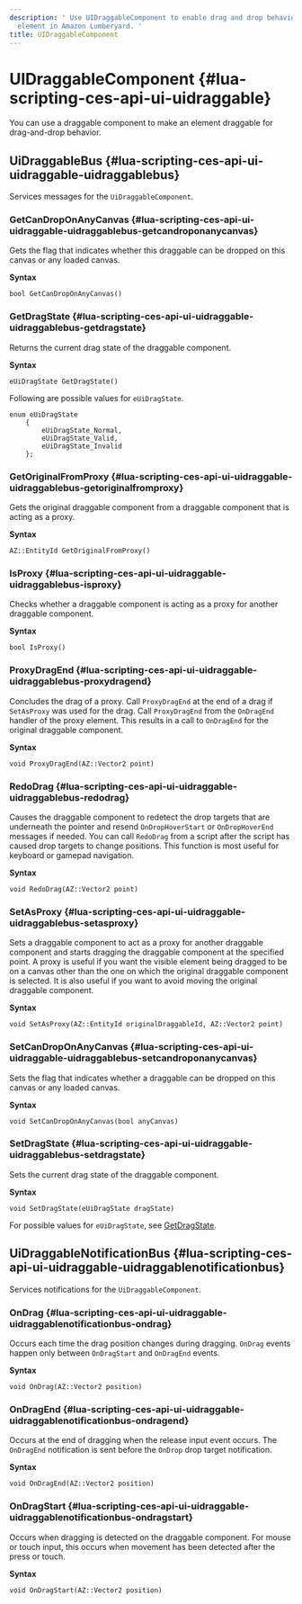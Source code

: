 ```yaml
---
description: ' Use UIDraggableComponent to enable drag and drop behavior for a UI
  element in Amazon Lumberyard. '
title: UIDraggableComponent
---
```

# UIDraggableComponent {#lua-scripting-ces-api-ui-uidraggable}

You can use a draggable component to make an element draggable for drag\-and\-drop behavior\.

## UiDraggableBus {#lua-scripting-ces-api-ui-uidraggable-uidraggablebus}

Services messages for the `UiDraggableComponent`\.

### GetCanDropOnAnyCanvas {#lua-scripting-ces-api-ui-uidraggable-uidraggablebus-getcandroponanycanvas}

Gets the flag that indicates whether this draggable can be dropped on this canvas or any loaded canvas\.

**Syntax**

```
bool GetCanDropOnAnyCanvas()
```

### GetDragState {#lua-scripting-ces-api-ui-uidraggable-uidraggablebus-getdragstate}

Returns the current drag state of the draggable component\.

**Syntax**

```
eUiDragState GetDragState()
```

Following are possible values for `eUiDragState`\.

```
enum eUiDragState
    {
        eUiDragState_Normal,
        eUiDragState_Valid,
        eUiDragState_Invalid
    };
```

### GetOriginalFromProxy {#lua-scripting-ces-api-ui-uidraggable-uidraggablebus-getoriginalfromproxy}

Gets the original draggable component from a draggable component that is acting as a proxy\.

**Syntax**

```
AZ::EntityId GetOriginalFromProxy()
```

### IsProxy {#lua-scripting-ces-api-ui-uidraggable-uidraggablebus-isproxy}

Checks whether a draggable component is acting as a proxy for another draggable component\.

**Syntax**

```
bool IsProxy()
```

### ProxyDragEnd {#lua-scripting-ces-api-ui-uidraggable-uidraggablebus-proxydragend}

Concludes the drag of a proxy\. Call `ProxyDragEnd` at the end of a drag if `SetAsProxy` was used for the drag\. Call `ProxyDragEnd` from the `OnDragEnd` handler of the proxy element\. This results in a call to `OnDragEnd` for the original draggable component\.

**Syntax**

```
void ProxyDragEnd(AZ::Vector2 point)
```

### RedoDrag {#lua-scripting-ces-api-ui-uidraggable-uidraggablebus-redodrag}

Causes the draggable component to redetect the drop targets that are underneath the pointer and resend `OnDropHoverStart` or `OnDropHoverEnd` messages if needed\. You can call `RedoDrag` from a script after the script has caused drop targets to change positions\. This function is most useful for keyboard or gamepad navigation\.

**Syntax**

```
void RedoDrag(AZ::Vector2 point)
```

### SetAsProxy {#lua-scripting-ces-api-ui-uidraggable-uidraggablebus-setasproxy}

Sets a draggable component to act as a proxy for another draggable component and starts dragging the draggable component at the specified point\. A proxy is useful if you want the visible element being dragged to be on a canvas other than the one on which the original draggable component is selected\. It is also useful if you want to avoid moving the original draggable component\.

**Syntax**

```
void SetAsProxy(AZ::EntityId originalDraggableId, AZ::Vector2 point)
```

### SetCanDropOnAnyCanvas {#lua-scripting-ces-api-ui-uidraggable-uidraggablebus-setcandroponanycanvas}

Sets the flag that indicates whether a draggable can be dropped on this canvas or any loaded canvas\.

**Syntax**

```
void SetCanDropOnAnyCanvas(bool anyCanvas)
```

### SetDragState {#lua-scripting-ces-api-ui-uidraggable-uidraggablebus-setdragstate}

Sets the current drag state of the draggable component\.

**Syntax**

```
void SetDragState(eUiDragState dragState)
```

For possible values for `eUiDragState`, see [GetDragState](#lua-scripting-ces-api-ui-uidraggable-uidraggablebus-getdragstate)\.

## UiDraggableNotificationBus {#lua-scripting-ces-api-ui-uidraggable-uidraggablenotificationbus}

Services notifications for the `UiDraggableComponent`\.

### OnDrag {#lua-scripting-ces-api-ui-uidraggable-uidraggablenotificationbus-ondrag}

Occurs each time the drag position changes during dragging\. `OnDrag` events happen only between `OnDragStart` and `OnDragEnd` events\.

**Syntax**

```
void OnDrag(AZ::Vector2 position)
```

### OnDragEnd {#lua-scripting-ces-api-ui-uidraggable-uidraggablenotificationbus-ondragend}

Occurs at the end of dragging when the release input event occurs\. The `OnDragEnd` notification is sent before the `OnDrop` drop target notification\.

**Syntax**

```
void OnDragEnd(AZ::Vector2 position)
```

### OnDragStart {#lua-scripting-ces-api-ui-uidraggable-uidraggablenotificationbus-ondragstart}

Occurs when dragging is detected on the draggable component\. For mouse or touch input, this occurs when movement has been detected after the press or touch\.

**Syntax**

```
void OnDragStart(AZ::Vector2 position)
```